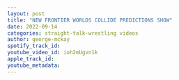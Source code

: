 ```yaml
---
layout: post
title: "NEW FRONTIER WORLDS COLLIDE PREDICTIONS SHOW"
date: 2022-09-14
categories: straight-talk-wrestling videos
author: george-mckay
spotify_track_id: 
youtube_video_id: ioh2mUgvn1k
apple_track_id: 
youtube_metadata: 
---
```

